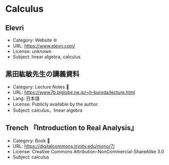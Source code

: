 # Calculus

## Elevri

* Category: Website 🌐
* URL: <https://www.elevri.com/>
* License: unknown
* Subject: linear algebra, calculus

## 黒田紘敏先生の講義資料

* Category: Lecture Notes 📝
* URL: <https://www7b.biglobe.ne.jp/~h-kuroda/lecture.html>
* Lang: 日本語
* License: Publicly available by the author.
* Subject: calculus，linear algebra

## Trench 『Introduction to Real Analysis』

* Category: Book 📖
* URL: <https://digitalcommons.trinity.edu/mono/7/>
* License: Creative Commons Attribution-NonCommercial-ShareAlike 3.0
* Subject: calculus